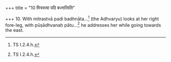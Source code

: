 +++
title = "10 मित्रस्त्वा पदि बध्नात्विति"

+++
10. With mitrastvā padi badhnāta...[^1] (the Adhvaryu) looks at her right fore-leg, with pūṣādhvanaḥ pātu...[^1] he addresses her while going towards the east.  


[^1]: TS I.2.4.h.  

[^2]: TS I.2.4.i-m.  
